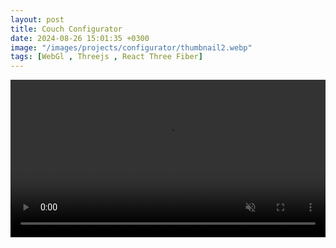 ```yaml
---
layout: post
title: Couch Configurator
date: 2024-08-26 15:01:35 +0300
image: "/images/projects/configurator/thumbnail2.webp"
tags: [WebGl , Threejs , React Three Fiber]
---
```




<video width="100%" autoplay muted autoreplay loop> <source src="/images/projects/configurator/video.mp4" >  </video>
 

 